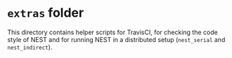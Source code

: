 # `extras` folder

This directory contains helper scripts for TravisCI, for checking the
code style of NEST and for running NEST in a distributed setup
(`nest_serial` and `nest_indirect`).
